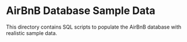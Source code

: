 # AirBnB Database Sample Data

This directory contains SQL scripts to populate the AirBnB database with realistic sample data.